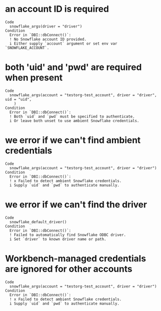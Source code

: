 # an account ID is required

    Code
      snowflake_args(driver = "driver")
    Condition
      Error in `DBI::dbConnect()`:
      ! No Snowflake account ID provided.
      i Either supply `account` argument or set env var `SNOWFLAKE_ACCOUNT`.

# both 'uid' and 'pwd' are required when present

    Code
      snowflake_args(account = "testorg-test_account", driver = "driver", uid = "uid",
        )
    Condition
      Error in `DBI::dbConnect()`:
      ! Both `uid` and `pwd` must be specified to authenticate.
      i Or leave both unset to use ambient Snowflake credentials.

# we error if we can't find ambient credentials

    Code
      snowflake_args(account = "testorg-test_account", driver = "driver")
    Condition
      Error in `DBI::dbConnect()`:
      ! x Failed to detect ambient Snowflake credentials.
      i Supply `uid` and `pwd` to authenticate manually.

# we error if we can't find the driver

    Code
      snowflake_default_driver()
    Condition
      Error in `DBI::dbConnect()`:
      ! Failed to automatically find Snowflake ODBC driver.
      i Set `driver` to known driver name or path.

# Workbench-managed credentials are ignored for other accounts

    Code
      snowflake_args(account = "testorg-test_account", driver = "driver")
    Condition
      Error in `DBI::dbConnect()`:
      ! x Failed to detect ambient Snowflake credentials.
      i Supply `uid` and `pwd` to authenticate manually.

